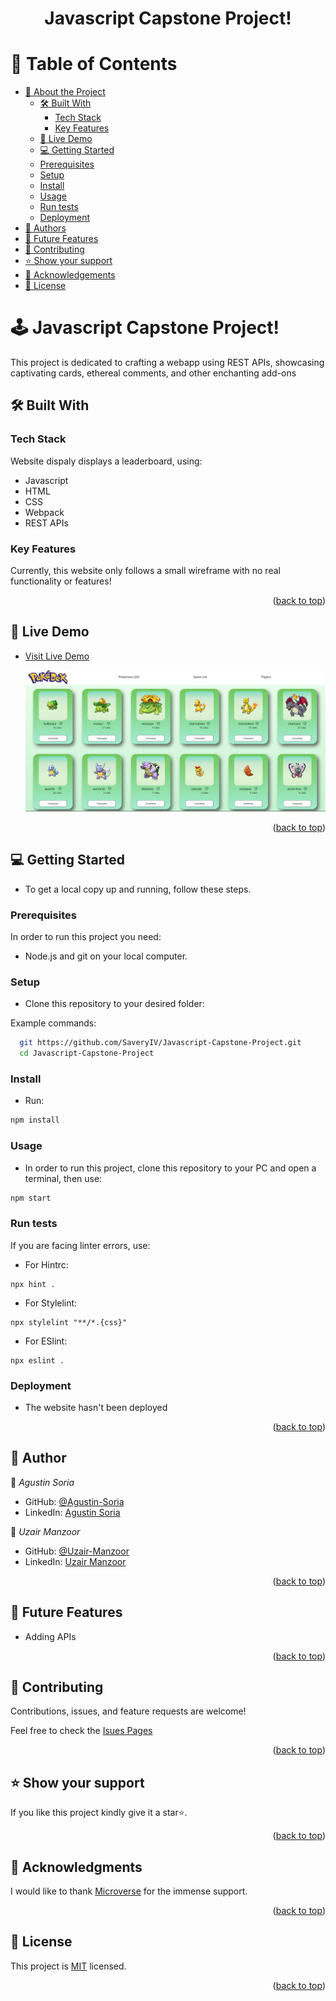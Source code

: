 <a name="readme-top"></a>

<div align="center">
  <h1><b>Javascript Capstone Project!</b></h1>
</div>

# 📗 Table of Contents

- [📖 About the Project](#about-project)
  - [🛠 Built With](#built-with)
    - [Tech Stack](#tech-stack)
    - [Key Features](#key-features)
  - [🚀 Live Demo](#live-demo)
  - [💻 Getting Started](#getting-started)
  - [Prerequisites](#prerequisites)
  - [Setup](#setup)
  - [Install](#install)
  - [Usage](#usage)
  - [Run tests](#run-tests)
  - [Deployment](#deployment)
- [👥 Authors](#authors)
- [🔭 Future Features](#future-features)
- [🤝 Contributing](#contributing)
- [⭐️ Show your support](#support)
- [🙏 Acknowledgements](#acknowledgements)
- [📝 License](#license)

<!-- PROJECT DESCRIPTION -->

# 🕹️ Javascript Capstone Project! <a name="about-project"></a>

This project is dedicated to crafting a webapp using REST APIs, showcasing captivating cards, ethereal comments, and other enchanting add-ons 

## 🛠 Built With <a name="built-with"></a>

### Tech Stack <a name="tech-stack"></a>
Website dispaly displays a leaderboard, using:
- Javascript
- HTML
- CSS
- Webpack
- REST APIs

<!-- Features -->

### Key Features <a name="key-features"></a>
Currently, this website only follows a small wireframe with no real functionality or features!

<p align="right">(<a href="#readme-top">back to top</a>)</p>

<!-- LIVE DEMO -->

## 🚀 Live Demo <a name="live-demo"></a>

- [Visit Live Demo](https://uzair-manzoor.github.io/JS-Capstone-Poki-API/)

  ![image](https://raw.githubusercontent.com/Uzair-Manzoor/JS-Capstone-Poki-API/eb8c7670df78edf3aca536254f21d327f9220a3d/src/assets/Poki-api.png)

<p align="right">(<a href="#readme-top">back to top</a>)</p>

<!-- GETTING STARTED -->

## 💻 Getting Started <a name="getting-started"></a>

- To get a local copy up and running, follow these steps.

### Prerequisites

In order to run this project you need:
- Node.js and git on your local computer.
 
### Setup

- Clone this repository to your desired folder:

Example commands:

```sh
  git https://github.com/SaveryIV/Javascript-Capstone-Project.git
  cd Javascript-Capstone-Project
```

### Install

- Run:
```sh
npm install
```

### Usage

- In order to run this project, clone this repository to your PC and open a terminal, then use:
```sh
npm start
```

### Run tests

If you are facing linter errors, use:

- For Hintrc:

```
npx hint .
```

- For Stylelint:

```
npx stylelint "**/*.{css}"
```

- For ESlint:

```
npx eslint .
```

### Deployment

- The website hasn't been deployed

<p align="right">(<a href="#readme-top">back to top</a>)</p>

  <!-- AUTHORS -->

## 👥 Author <a name="authors"></a>
👤 *Agustin Soria*

- GitHub: [@Agustin-Soria](https://github.com/SaveryIV)
- LinkedIn: [Agustin Soria](https://www.linkedin.com/in/agust%C3%ADn-ricardo-soria-meza-979747228/)

👤 *Uzair Manzoor*

- GitHub: [@Uzair-Manzoor](https://github.com/Uzair-Manzoor)
- LinkedIn: [Uzair Manzoor](https://www.linkedin.com/in/uzair-manzoor-b69996115/)

<p align="right">(<a href="#readme-top">back to top</a>)</p>

## 🔭 Future Features <a name="future-features"></a>

- Adding APIs

<p align="right">(<a href="#readme-top">back to top</a>)</p>


<!-- CONTRIBUTING -->

## 🤝 Contributing <a name="contributing"></a>

Contributions, issues, and feature requests are welcome!

Feel free to check the [Isues Pages](https://github.com/SaveryIV/Javascript-Capstone-Project/issues)

<p align="right">(<a href="#readme-top">back to top</a>)</p>

<!-- SUPPORT -->

## ⭐️ Show your support <a name="support"></a>

If you like this project kindly give it a star⭐️.

<p align="right">(<a href="#readme-top">back to top</a>)</p>

<!-- ACKNOWLEDGEMENTS -->

## 🙏 Acknowledgments <a name="acknowledgements"></a>

I would like to thank [Microverse](https://github.com/microverseinc) for the immense support.

<p align="right">(<a href="#readme-top">back to top</a>)</p>

<!-- LICENSE -->

## 📝 License <a name="license"></a>

This project is [MIT](./LICENSE) licensed.

<p align="right">(<a href="#readme-top">back to top</a>)</p>
